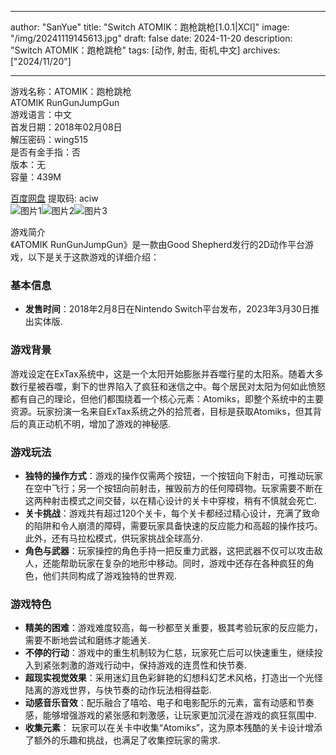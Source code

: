 
---
author: "SanYue"
title: "Switch ATOMIK：跑枪跳枪[1.0.1|XCI]"
image: "/img/20241119145613.jpg"
draft: false
date: 2024-11-20
description: "Switch ATOMIK：跑枪跳枪"
tags: [动作, 射击, 街机,中文]
archives: ["2024/11/20"]

---

游戏名称：ATOMIK：跑枪跳枪   
ATOMIK RunGunJumpGun    
游戏语言：中文  
首发日期：2018年02月08日  
解压密码：wing515  
是否有金手指：否  
版本：无   
容量：439M

[百度网盘](https://pan.baidu.com/s/1qmDLnK_pMGYnijUDR7DMlQ) 提取码: aciw  
![图片1](/img/9whru.jpg)![图片2](/img/g83jh2.jpg)![图片3](/img/ktw8ct.jpg)  

游戏简介  
《ATOMIK RunGunJumpGun》是一款由Good Shepherd发行的2D动作平台游戏，以下是关于这款游戏的详细介绍：

### 基本信息
- **发售时间**：2018年2月8日在Nintendo Switch平台发布，2023年3月30日推出实体版.

### 游戏背景
游戏设定在ExTax系统中，这是一个太阳开始膨胀并吞噬行星的太阳系。随着大多数行星被吞噬，剩下的世界陷入了疯狂和迷信之中。每个居民对太阳为何如此愤怒都有自己的理论，但他们都围绕着一个核心元素：Atomiks，即整个系统中的主要资源。玩家扮演一名来自ExTax系统之外的拾荒者，目标是获取Atomiks，但其背后的真正动机不明，增加了游戏的神秘感.

### 游戏玩法
- **独特的操作方式**：游戏的操作仅需两个按钮，一个按钮向下射击，可推动玩家在空中飞行；另一个按钮向前射击，摧毁前方的任何障碍物。玩家需要不断在这两种射击模式之间交替，以在精心设计的关卡中穿梭，稍有不慎就会死亡.
- **关卡挑战**：游戏共有超过120个关卡，每个关卡都经过精心设计，充满了致命的陷阱和令人崩溃的障碍，需要玩家具备快速的反应能力和高超的操作技巧。此外，还有马拉松模式，供玩家挑战全球高分.
- **角色与武器**：玩家操控的角色手持一把反重力武器，这把武器不仅可以攻击敌人，还能帮助玩家在复杂的地形中移动。同时，游戏中还存在各种疯狂的角色，他们共同构成了游戏独特的世界观.

### 游戏特色
- **精美的困难**：游戏难度较高，每一秒都至关重要，极其考验玩家的反应能力，需要不断地尝试和磨练才能通关.
- **不停的行动**：游戏中的重生机制较为仁慈，玩家死亡后可以快速重生，继续投入到紧张刺激的游戏行动中，保持游戏的连贯性和快节奏.
- **超现实视觉效果**：采用迷幻且色彩鲜艳的幻想科幻艺术风格，打造出一个光怪陆离的游戏世界，与快节奏的动作玩法相得益彰.
- **动感音乐音效**：配乐融合了嘻哈、电子和电影配乐的元素，富有动感和节奏感，能够增强游戏的紧张感和刺激感，让玩家更加沉浸在游戏的疯狂氛围中.
- **收集元素**： 玩家可以在关卡中收集“Atomiks”，这为原本残酷的关卡设计增添了额外的乐趣和挑战，也满足了收集控玩家的需求.
 
